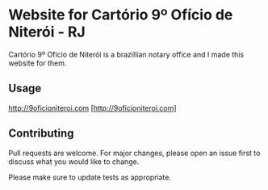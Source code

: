 # Website for Cartório 9º Ofício de Niterói - RJ

Cartório 9º Ofício de Niterói is a brazillian notary office and I made this website for them.

## Usage

http://9oficioniteroi.com [http://9oficioniteroi.com]

## Contributing
Pull requests are welcome. For major changes, please open an issue first to discuss what you would like to change.

Please make sure to update tests as appropriate.
